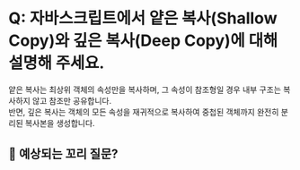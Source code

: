 # Q: 자바스크립트에서 얕은 복사(Shallow Copy)와 깊은 복사(Deep Copy)에 대해 설명해 주세요.

얕은 복사는 최상위 객체의 속성만을 복사하며, 그 속성이 참조형일 경우 내부 구조는 복사하지 않고 참조만 공유합니다.<br/>
반면, 깊은 복사는 객체의 모든 속성을 재귀적으로 복사하여 중첩된 객체까지 완전히 분리된 복사본을 생성합니다.

## 💬 예상되는 꼬리 질문?
